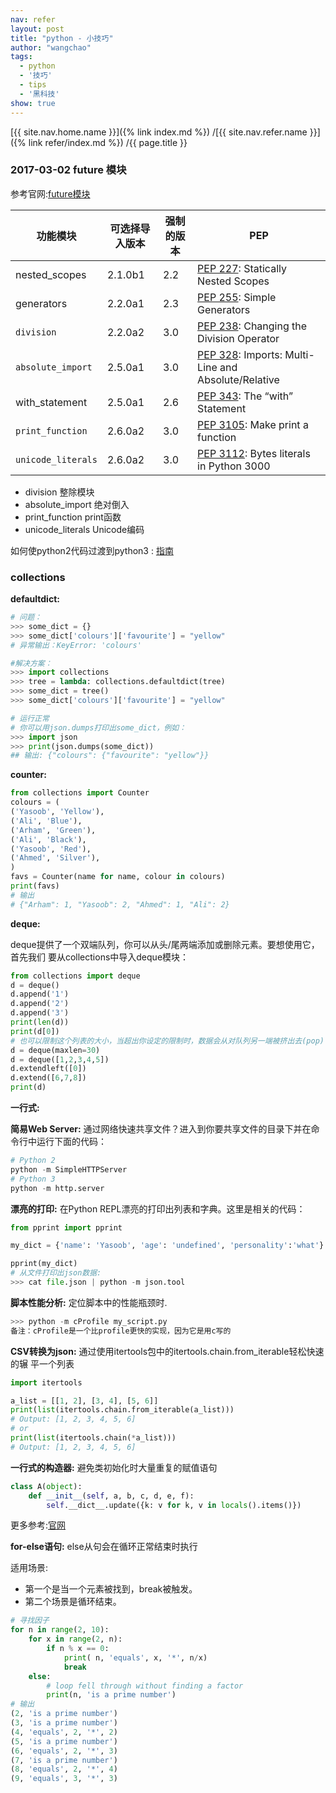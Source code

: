 ```yaml
---
nav: refer
layout: post
title: "python - 小技巧"
author: "wangchao"
tags:
  - python
  - '技巧'
  - tips
  - '黑科技'
show: true
---
```


[{{ site.nav.home.name }}]({% link index.md %})
/[{{ site.nav.refer.name }}]({% link refer/index.md %})
/{{ page.title }}

### 2017-03-02 ____future____ 模块

参考官网:[future模块](https://docs.python.org/2/library/__future__.html)

功能模块 | 可选择导入版本 | 强制的版本 | PEP
-------| ------------ | --------|----
nested_scopes |  2.1.0b1 | 2.2 | [PEP 227](https://www.python.org/dev/peps/pep-0227): Statically Nested Scopes
generators | 2.2.0a1 | 2.3 | [PEP 255](https://www.python.org/dev/peps/pep-0255): Simple Generators
`division`   | 2.2.0a2 | 3.0 | [PEP 238](https://www.python.org/dev/peps/pep-0238): Changing the Division Operator
`absolute_import` | 2.5.0a1 | 3.0 | [PEP 328](https://www.python.org/dev/peps/pep-0328): Imports: Multi-Line and Absolute/Relative
with_statement | 2.5.0a1 | 2.6 | [PEP 343](https://www.python.org/dev/peps/pep-0343): The “with” Statement
`print_function` | 2.6.0a2 | 3.0 | [PEP 3105](https://www.python.org/dev/peps/pep-3105): Make print a function
`unicode_literals`  |  2.6.0a2 | 3.0 | [PEP 3112](https://www.python.org/dev/peps/pep-3112): Bytes literals in Python 3000

- division 整除模块
- absolute_import 绝对倒入
- print_function print函数
- unicode_literals Unicode编码

如何使python2代码过渡到python3 : [指南](https://docs.python.org/3/howto/pyporting.html)

### collections

__defaultdict:__

```python
# 问题：
>>> some_dict = {}
>>> some_dict['colours']['favourite'] = "yellow"
# 异常输出：KeyError: 'colours'

#解决⽅案：
>>> import collections
>>> tree = lambda: collections.defaultdict(tree)
>>> some_dict = tree()
>>> some_dict['colours']['favourite'] = "yellow"

# 运⾏正常
# 你可以⽤json.dumps打印出some_dict，例如：
>>> import json
>>> print(json.dumps(some_dict))
## 输出: {"colours": {"favourite": "yellow"}}
```

__counter:__

```python
from collections import Counter
colours = (
('Yasoob', 'Yellow'),
('Ali', 'Blue'),
('Arham', 'Green'),
('Ali', 'Black'),
('Yasoob', 'Red'),
('Ahmed', 'Silver'),
)
favs = Counter(name for name, colour in colours)
print(favs)
# 输出
# {"Arham": 1, "Yasoob": 2, "Ahmed": 1, "Ali": 2}
```

__deque:__

deque提供了⼀个双端队列，你可以从头/尾两端添加或删除元素。要想使⽤它，⾸先我们
要从collections中导⼊deque模块：

```python
from collections import deque
d = deque()
d.append('1')
d.append('2')
d.append('3')
print(len(d))
print(d[0])
# 也可以限制这个列表的⼤⼩，当超出你设定的限制时，数据会从对队列另⼀端被挤出去(pop)
d = deque(maxlen=30)
d = deque([1,2,3,4,5])
d.extendleft([0])
d.extend([6,7,8])
print(d)
```

__一行式:__

__简易Web Server:__ 通过⽹络快速共享⽂件？进⼊到你要共享⽂件的⽬录下并在命令⾏中运⾏下⾯的代码：

```python
# Python 2
python -m SimpleHTTPServer
# Python 3
python -m http.server
```

__漂亮的打印:__ 在Python REPL漂亮的打印出列表和字典。这⾥是相关的代码：

```python
from pprint import pprint

my_dict = {'name': 'Yasoob', 'age': 'undefined', 'personality':'what'}

pprint(my_dict)
# 从⽂件打印出json数据:
>>> cat file.json | python -m json.tool
```

__脚本性能分析:__ 定位脚本中的性能瓶颈时.

```python
>>> python -m cProfile my_script.py
备注：cProfile是⼀个⽐profile更快的实现，因为它是⽤c写的
```

__CSV转换为json:__ 通过使⽤itertools包中的itertools.chain.from_iterable轻松快速的辗
平⼀个列表

```python
import itertools

a_list = [[1, 2], [3, 4], [5, 6]]
print(list(itertools.chain.from_iterable(a_list)))
# Output: [1, 2, 3, 4, 5, 6]
# or
print(list(itertools.chain(*a_list)))
# Output: [1, 2, 3, 4, 5, 6]
```

__⼀⾏式的构造器:__  避免类初始化时⼤量重复的赋值语句 

```python
class A(object):
    def __init__(self, a, b, c, d, e, f):
        self.__dict__.update({k: v for k, v in locals().items()})
```

更多参考:[官网](https://wiki.python.org/moin/Powerful%20Python%20One-Liners)

__for-else语句:__ else从句会在循环正常结束时执⾏

适用场景:

- 第⼀个是当⼀个元素被找到，break被触发。
- 第⼆个场景是循环结束。

```python
# 寻找因子
for n in range(2, 10):
    for x in range(2, n):
        if n % x == 0:
            print( n, 'equals', x, '*', n/x)
            break
    else:
        # loop fell through without finding a factor
        print(n, 'is a prime number')
# 输出
(2, 'is a prime number')
(3, 'is a prime number')
(4, 'equals', 2, '*', 2)
(5, 'is a prime number')
(6, 'equals', 2, '*', 3)
(7, 'is a prime number')
(8, 'equals', 2, '*', 4)
(9, 'equals', 3, '*', 3)
```







